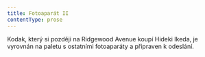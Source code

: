 ```yaml
---
title: Fotoaparát II
contentType: prose
---
```


<section>

Kodak, který si později na Ridgewood Avenue koupí Hideki Ikeda, je vyrovnán na paletu s ostatními fotoaparáty a připraven k odeslání.

</section>

